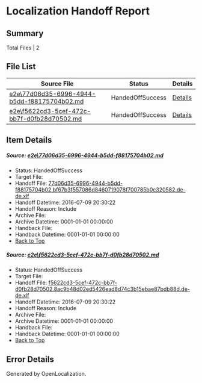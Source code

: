# <a name='report-top'></a> Localization Handoff Report

## Summary
 Total Files | 2

## File List
 Source File | Status | Details 
 ----------- | ------ | ------- 
 [e2e\77d06d35-6996-4944-b5dd-f88175704b02.md](https://github.com/OpenLocalizationTestOrg/oltest/blob/6bb225fb09a056d8180076c076e8a2c270ae002c/e2e/77d06d35-6996-4944-b5dd-f88175704b02.md) | HandedOffSuccess | [Details](#6f97bb40a03249795c2ebe9e2a998bb45f321c113)
 [e2e\f5622cd3-5cef-472c-bb7f-d0fb28d70502.md](https://github.com/OpenLocalizationTestOrg/oltest/blob/6bb225fb09a056d8180076c076e8a2c270ae002c/e2e/f5622cd3-5cef-472c-bb7f-d0fb28d70502.md) | HandedOffSuccess | [Details](#5baa2abde9bea1b0d28e84815ed5534dde8891fd4)

## Item Details
##### <a name='6f97bb40a03249795c2ebe9e2a998bb45f321c113'></a> Source: [e2e\77d06d35-6996-4944-b5dd-f88175704b02.md](https://github.com/OpenLocalizationTestOrg/oltest/blob/6bb225fb09a056d8180076c076e8a2c270ae002c/e2e/77d06d35-6996-4944-b5dd-f88175704b02.md)
* Status: HandedOffSuccess
* Target File: 
* Handoff File: [77d06d35-6996-4944-b5dd-f88175704b02.bf67b3f557086d8460719078f700785b0c320582.de-de.xlf](https://github.com/OpenLocalizationTestOrg/olhandoff-e2e/blob/4a91d64afd7a328eff849e49cc8bf1dfc242f8e6/ol-handoff/OpenLocalizationTestOrg/oltest-dede-fly/ci/ht/77d06d35-6996-4944-b5dd-f88175704b02.bf67b3f557086d8460719078f700785b0c320582.de-de.xlf)
* Handoff Datetime: 2016-07-09 20:30:22
* Handoff Reason: Include
* Archive File: 
* Archive Datetime: 0001-01-01 00:00:00
* Handback File: 
* Handback Datetime: 0001-01-01 00:00:00
* [Back to Top](#report-top)

##### <a name='5baa2abde9bea1b0d28e84815ed5534dde8891fd4'></a> Source: [e2e\f5622cd3-5cef-472c-bb7f-d0fb28d70502.md](https://github.com/OpenLocalizationTestOrg/oltest/blob/6bb225fb09a056d8180076c076e8a2c270ae002c/e2e/f5622cd3-5cef-472c-bb7f-d0fb28d70502.md)
* Status: HandedOffSuccess
* Target File: 
* Handoff File: [f5622cd3-5cef-472c-bb7f-d0fb28d70502.8ac9b48d02ed5426ead8d74c3b15ebae87bdb88d.de-de.xlf](https://github.com/OpenLocalizationTestOrg/olhandoff-e2e/blob/4a91d64afd7a328eff849e49cc8bf1dfc242f8e6/ol-handoff/OpenLocalizationTestOrg/oltest-dede-fly/ci/ht/f5622cd3-5cef-472c-bb7f-d0fb28d70502.8ac9b48d02ed5426ead8d74c3b15ebae87bdb88d.de-de.xlf)
* Handoff Datetime: 2016-07-09 20:30:22
* Handoff Reason: Include
* Archive File: 
* Archive Datetime: 0001-01-01 00:00:00
* Handback File: 
* Handback Datetime: 0001-01-01 00:00:00
* [Back to Top](#report-top)


## Error Details

Generated by OpenLocalization.

